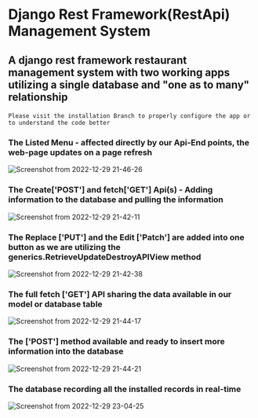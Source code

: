 # Django Rest Framework(RestApi) Management System
## A django rest framework restaurant management system with two working apps utilizing a single database and "one as to many" relationship

#### 
```
Please visit the installation Branch to properly configure the app or to understand the code better 
```
#### 

### The Listed Menu - affected directly by our Api-End points, the web-page updates on a page refresh
![Screenshot from 2022-12-29 21-46-26](https://user-images.githubusercontent.com/46927702/210011079-bc504e08-03a4-4e9a-8fe3-282233fa0194.png)


### The Create['POST'] and fetch['GET'] Api(s) - Adding information to the database and pulling the information
![Screenshot from 2022-12-29 21-42-11](https://user-images.githubusercontent.com/46927702/210011332-a9d66d35-ca23-432c-b4cb-c8611504af44.png)


### The Replace ['PUT'] and the Edit ['Patch'] are added into one button as we are utilizing the generics.RetrieveUpdateDestroyAPIView method
![Screenshot from 2022-12-29 21-42-38](https://user-images.githubusercontent.com/46927702/210011593-94afc907-2f8e-4a3a-b67f-99b487e018bc.png)


### The full fetch ['GET'] API sharing the data available in our model or database table
![Screenshot from 2022-12-29 21-44-17](https://user-images.githubusercontent.com/46927702/210011673-0f24a1f8-aad6-44cd-9a04-f6c1a254b6ed.png)


### The ['POST'] method available and ready to insert more information into the database
![Screenshot from 2022-12-29 21-44-21](https://user-images.githubusercontent.com/46927702/210011984-0266ab74-840e-48e4-ae96-47335941c8da.png)

### The database recording all the installed records in real-time
![Screenshot from 2022-12-29 23-04-25](https://user-images.githubusercontent.com/46927702/210012043-948f925f-71e2-485d-978a-6ce8f9281177.png)
